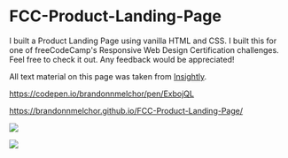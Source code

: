 # FCC-Product-Landing-Page

I built a Product Landing Page using vanilla HTML and CSS. I built this for one of freeCodeCamp's Responsive Web Design Certification challenges. Feel free to check it out. Any feedback would be appreciated!

All text material on this page was taken from [Insightly](https://www.insightly.com/crm/).

https://codepen.io/brandonnmelchor/pen/ExbojQL

https://brandonnmelchor.github.io/FCC-Product-Landing-Page/

![](https://github.com/brandonnmelchor/FCC-Product-Landing-Page/blob/main/screenshots/screenshot%20A.png?raw=true)

![](https://github.com/brandonnmelchor/FCC-Product-Landing-Page/blob/main/screenshots/screenshot%20B.png?raw=true)

